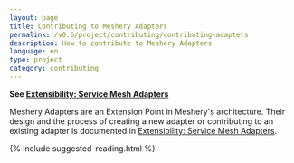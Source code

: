 ```yaml
---
layout: page
title: Contributing to Meshery Adapters
permalink: /v0.6/project/contributing/contributing-adapters
description: How to contribute to Meshery Adapters
language: en
type: project
category: contributing
---
```


**See [Extensibility: Service Mesh Adapters]({{site.baseurl}}/extensibility/adapters)**

Meshery Adapters are an Extension Point in Meshery's architecture. Their design and the process of creating a new adapter or contributing to an existing adapter is documented in [Extensibility: Service Mesh Adapters]({{site.baseurl}}/extensibility/adapters).

{% include suggested-reading.html %}

